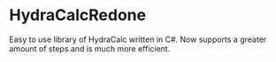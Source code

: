# HydraCalcRedone
Easy to use library of HydraCalc written in C#. Now supports a greater amount of steps and is much more efficient.
